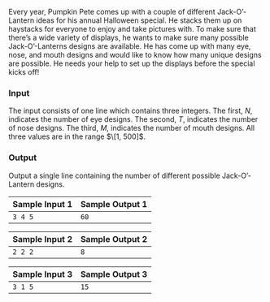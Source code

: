 
Every year, Pumpkin Pete comes up with a couple of different
 Jack\-O’\-Lantern ideas for his annual Halloween special. He
 stacks them up on haystacks for everyone to enjoy and take
 pictures with. To make sure that there’s a wide variety of
 displays, he wants to make sure many possible Jack\-O’\-Lanterns
 designs are available. He has come up with many eye, nose, and
 mouth designs and would like to know how many unique designs
 are possible. He needs your help to set up the displays before
 the special kicks off!


### Input


The input consists of one line which contains three
 integers. The first, $N$,
 indicates the number of eye designs. The second, $T$, indicates the number of nose
 designs. The third, $M$,
 indicates the number of mouth designs. All three values are in
 the range $\[1, 500]$.


### Output


Output a single line containing the number of different
 possible Jack\-O’\-Lantern designs.




| Sample Input 1 | Sample Output 1 |
| --- | --- |
| ``` 3 4 5  ``` | ``` 60  ``` |




| Sample Input 2 | Sample Output 2 |
| --- | --- |
| ``` 2 2 2  ``` | ``` 8  ``` |




| Sample Input 3 | Sample Output 3 |
| --- | --- |
| ``` 3 1 5  ``` | ``` 15  ``` |


